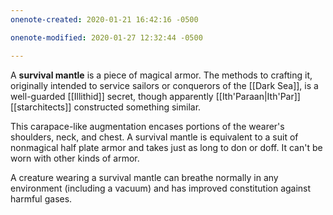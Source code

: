 ```yaml
---
onenote-created: 2020-01-21 16:42:16 -0500

onenote-modified: 2020-01-27 12:32:44 -0500

---
```

A **survival mantle** is a piece of magical armor. The methods to crafting it, originally intended to service sailors or conquerors of the [[Dark Sea]], is a well-guarded [[Illithid]] secret, though apparently [[Ith'Paraan|Ith'Par]] [[starchitects]] constructed something similar.

This carapace-like augmentation encases portions of the wearer's shoulders, neck, and chest. A survival mantle is equivalent to a suit of nonmagical half plate armor and takes just as long to don or doff. It can't be worn with other kinds of armor.

A creature wearing a survival mantle can breathe normally in any environment (including a vacuum) and has improved constitution against harmful gases.